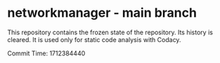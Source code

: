 # networkmanager - main branch

This repository contains the frozen state of the repository.
Its history is cleared. It is used only for static code
analysis with Codacy.

Commit Time: 1712384440